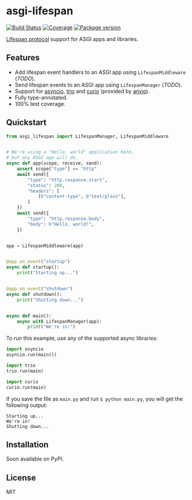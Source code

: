 # asgi-lifespan

[![Build Status](https://travis-ci.com/florimondmanca/asgi-lifespan.svg?branch=master)](https://travis-ci.com/florimondmanca/asgi-lifespan)
[![Coverage](https://codecov.io/gh/florimondmanca/asgi-lifespan/branch/master/graph/badge.svg)](https://codecov.io/gh/florimondmanca/asgi-lifespan)
[![Package version](https://badge.fury.io/py/asgi-lifespan.svg)](https://pypi.org/project/asgi-lifespan)

[Lifespan protocol](https://asgi.readthedocs.io/en/latest/specs/lifespan.html) support for ASGI apps and libraries.

## Features

- Add lifespan event handlers to an ASGI app using `LifespanMiddleware` (_TODO_).
- Send lifespan events to an ASGI app using `LifespanManager` (_TODO_).
- Support for [asyncio], [trio] and [curio] (provided by [anyio]).
- Fully type-annotated.
- 100% test coverage.

[asyncio]: https://docs.python.org/3/library/asyncio
[trio]: https://anyio.readthedocs.io/en/latest/
[curio]: https://anyio.readthedocs.io/en/latest/
[anyio]: https://anyio.readthedocs.io

## Quickstart

```python
from asgi_lifespan import LifespanManager, LifespanMiddleware


# We're using a "Hello, world" application here,
# but any ASGI app will do.
async def app(scope, receive, send):
    assert scope["type"] == "http"
    await send({
        "type": "http.response.start",
        "status": 200,
        "headers": [
            [b"content-type", b"text/plain"],
        ]
    })
    await send({
        "type": "http.response.body",
        "body": b"Hello, world!",
    })


app = LifespanMiddleware(app)


@app.on_event("startup")
async def startup():
    print("Starting up...")


@app.on_event("shutdown")
async def shutdown():
    print("Shutting down...")


async def main():
    async with LifespanManager(app):
        print("We're in!")
```

To run this example, use any of the supported async libraries:

```python
import asyncio
asyncio.run(main())

import trio
trio.run(main)

import curio
curio.run(main)
```

If you save the file as `main.py` and run `$ python main.py`, you will get the following output:

```console
Starting up...
We're in!
Shutting down...
```

## Installation

Soon available on PyPI.

## License

MIT
